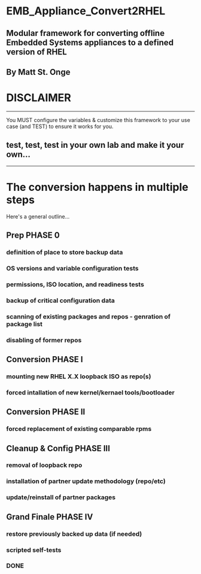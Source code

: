 # EMB_Appliance_Convert2RHEL
## Modular framework for converting offline Embedded Systems appliances to a defined version of RHEL
## By Matt St. Onge

# DISCLAIMER #
--------------------
You MUST configure the variables & customize this framework to your use case (and TEST) to ensure it works for you.

## test, test, test in your own lab and make it your own...
--------------------

# The conversion happens in multiple steps

Here's a general outline...


## Prep PHASE 0
###   definition of place to store backup data
###		OS versions and variable configuration tests
###		permissions, ISO location, and readiness tests 
###   backup of critical configuration data
###   scanning of existing packages and repos - genration of package list
###   disabling of former repos
## Conversion PHASE I
###   mounting new RHEL X.X loopback ISO as repo(s)
###   forced intallation of new kernel/kernael tools/bootloader
## Conversion PHASE II
###   forced replacement of existing comparable rpms
## Cleanup & Config PHASE III
###   removal of loopback repo
###   installation of partner update methodology (repo/etc)
###   update/reinstall of partner packages
## Grand Finale PHASE IV
###   restore previously backed up data (if needed)
###   scripted self-tests
###   DONE

